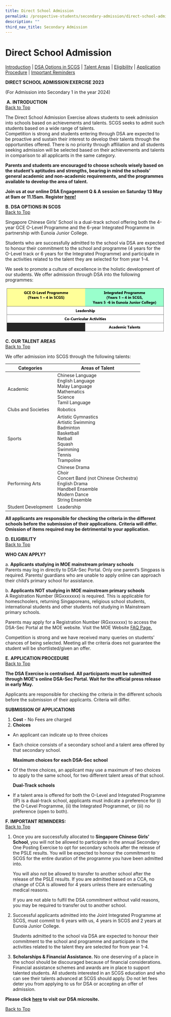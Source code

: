 ```yaml
---
title: Direct School Admission
permalink: /prospective-students/secondary-admission/direct-school-admission/
description: ""
third_nav_title: Secondary Admission
---
```

<a name="Backtotop"></a>
# **Direct School Admission**

[Introduction](#INTRODUCTION)  |  [DSA Options in SCGS](#DSAOPTIONSINSCGS) | [Talent Areas](#OURTALENTAREAS) | [Eligibility](#ELIGIBILITY) | [Application Procedure](#APPLICATIONPROCEDURE)  | [Important Reminders](#IMPORTANTREMINDERS)


**DIRECT SCHOOL ADMISSION EXERCISE 2023**

(For Admission into&nbsp;Secondary 1 in the year 2024)


 <a name="INTRODUCTION"></a>
 
&nbsp;**A.&nbsp;INTRODUCTION**    
 [Back to Top](#Backtotop)
 
The Direct School Admission Exercise allows students to seek admission into schools based on achievements and talents. SCGS seeks to admit such students based on a wide range of talents.  
Competition is strong and students entering through DSA are expected to be proactive and sustain their interest to develop their talents through the opportunities offered. There is no priority through affiliation and all students seeking admission will be selected based on their achievements and talents in comparison to all applicants in the same category.  

**Parents and students are encouraged to choose schools wisely based on the student’s aptitudes and strengths, bearing in mind the schools’ general academic and non-academic requirements, and the programmes available to develop the area of talent.**

**Join us at our online DSA Engagement Q &amp; A session on Saturday 13 May at 9am or 11.15am. Register [here!](https://go.gov.sg/2023scgsdsaengagement)**


<a name="DSAOPTIONSINSCGS"></a>
**B.&nbsp;DSA OPTIONS IN SCGS**    
[Back to Top](#Backtotop)


Singapore Chinese Girls’ School is a dual-track school offering both the 4-year GCE O-Level Programme and the 6-year Integrated Programme in partnership with Eunoia Junior College.

Students who are successfully admitted to the school via DSA are expected to honour their commitment to the school and programme (4 years for the O-Level track or 6 years for the Integrated Programme) and participate in the activities related to the talent they are selected for from year 1-4.

We seek to promote a culture of excellence in the holistic development of our students. We offer admission through DSA into the following programmes:


![](/images/dsa%202023.PNG)

<a name="OURTALENTAREAS"></a> 
**C.&nbsp;OUR TALENT AREAS**   
[Back to Top](#Backtotop)

We offer admission into SCGS through the following talents:


| Categories | Areas of Talent |
| -------- | -------- | 
| Academic     | Chinese Language<br>English Language<br> Malay Language<br> Mathematics<br>Science<br>Tamil Language
| Clubs and Societies     | Robotics 
| Sports     | Artistic Gymnastics<br>Artistic Swimming<br>Badminton<br>Basketball<br>Netball<br>Squash<br>Swimming<br>Tennis<br>Trampoline
| Performing Arts    | Chinese Drama<br>Choir<br>Concert Band (not Chinese Orchestra)<br>English Drama<br>Handbell Ensemble<br>Modern Dance<br>String Ensemble 
| Student Development    | Leadership


**All applicants are responsible for checking the criteria in the different schools before the submission of their applications. Criteria will differ. Omission of items required may be detrimental to your application.**


<a name="ELIGIBILITY"></a>
**D.&nbsp;ELIGIBILITY**    
[Back to Top](#Backtotop)

**WHO CAN APPLY?**

a.&nbsp;**Applicants studying in MOE mainstream primary schools**  
Parents may log in directly to DSA-Sec Portal. Only one parent’s Singpass is required. Parents/ guardians who are unable to apply online can approach their child’s primary school for assistance.

b.&nbsp;**Applicants NOT studying in MOE mainstream primary schools**  
A Registration Number (RGxxxxxxx) is required. This is applicable for homeschoolers, returning Singaporeans, religious school students, international students and other students not studying in Mainstream primary schools.

Parents may apply for a Registration Number (RGxxxxxxx) to access the DSA-Sec Portal at the MOE website. 
Visit the MOE Website [FAQ Page.](https://www.moe.gov.sg/faq?categoryid=FD36A5CE93E74E11B907D5EB5954E676)

Competition is strong and we have received many queries on students' chances of being selected. Meeting all the criteria does not guarantee the student will be shortlisted/given an offer.
 

<a name="APPLICATIONPROCEDURE"></a>
**E.&nbsp;APPLICATION PROCEDURE**    
[Back to Top](#Backtotop)

**The DSA Exercise is centralised. All participants must be submitted through MOE's online DSA-Sec Portal. Wait for the official press release in early May.**

Applicants are responsible for checking the criteria in the different schools before the submission of their applicants. Criteria will differ.

**SUBMISSION OF APPLICATIONS**

1.  **Cost** - No Fees are charged
2.  **Choices**
- An applicant can indicate up to three choices
- Each choice consists of a secondary school and a talent area offered by that secondary school.

	**Maximum choices for each DSA-Sec school**
- Of the three choices, an applicant may use a maximum of two choices to apply to the same school, for two different talent areas of that school.

	**Dual-Track schools**
- If a talent area is offered for both the O-Level and Integrated Programme (IP) is a dual-track school, applicants must indicate a preference for (i) the O-Level Programme, (ii) the Integrated Programmet, or (iii) no preference (open to both).



<a name="IMPORTANTREMINDERS"></a> 
**F.&nbsp;IMPORTANT REMINDERS:**    
[Back to Top](#Backtotop)

1.  Once you are successfully allocated to&nbsp;**Singapore Chinese Girls’ School**, you will&nbsp;not&nbsp;be allowed to participate in the annual Secondary One Posting Exercise to opt for secondary schools after the release of the PSLE results. You will be expected to honour the commitment to SCGS for the&nbsp;entire duration&nbsp;of the programme you have been admitted into.
    
    You will also&nbsp;not&nbsp;be allowed to transfer to another school after the release of the PSLE results. If you are admitted based on a CCA, no change of CCA is allowed for 4 years unless there are extenuating medical reasons.
    
    If you are not able to fulfil the DSA commitment without valid reasons, you may be required to transfer out to another school.
    
2.  Successful applicants admitted into the Joint Integrated Programme at SCGS, must commit to&nbsp;6 years with us, 4 years in SCGS and 2 years at Eunoia Junior College.
    
    Students admitted to the school via DSA are expected to honour their commitment to the school and programme and participate in the activities related to the talent they are selected for from year 1-4.
    
3.  **Scholarships &amp; Financial Assistance.**&nbsp;No one deserving of a place in the school should be discouraged because of financial considerations. Financial assistance schemes and awards are in place to support talented students. All students interested in an SCGS education and who can see their talents advanced at SCGS should apply. Do not let fees deter you from applying to us for DSA or accepting an offer of admission.



**Please click&nbsp;[here](https://go.gov.sg/scgsdsahomepage)&nbsp;to visit our DSA microsite.**



[Back to Top](#Backtotop)